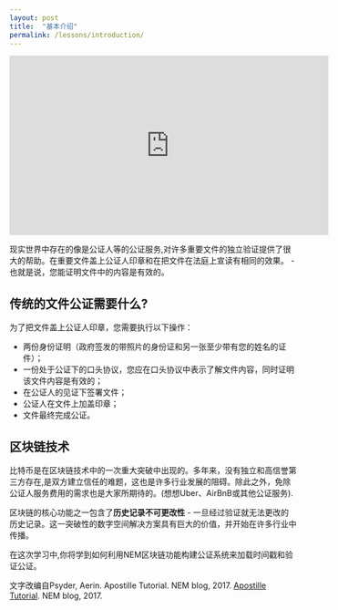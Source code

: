 ```yaml
---
layout: post
title:  "基本介绍"
permalink: /lessons/introduction/
---
```


<div style="text-align: center;"><iframe width="560" height="315" src="https://www.youtube.com/embed/sLwOEgJzh58" frameborder="0" allow="accelerometer; autoplay; encrypted-media; gyroscope; picture-in-picture" allowfullscreen></iframe></div>

现实世界中存在的像是公证人等的公证服务,对许多重要文件的独立验证提供了很大的帮助。在重要文件盖上公证人印章和在把文件在法庭上宣读有相同的效果。 - 也就是说，您能证明文件中的内容是有效的。

## 传统的文件公证需要什么?

为了把文件盖上公证人印章，您需要执行以下操作：

* 两份身份证明（政府签发的带照片的身份证和另一张至少带有您的姓名的证件）；
* 一份处于公证下的口头协议，您应在口头协议中表示了解文件内容，同时证明该文件内容是有效的；
* 在公证人的见证下签署文件；
* 公证人在文件上加盖印章；
* 文件最终完成公证。

## 区块链技术

比特币是在区块链技术中的一次重大突破中出现的。多年来，没有独立和高信誉第三方存在,是双方建立信任的难题，这也是许多行业发展的阻碍。除此之外，免除公证人服务费用的需求也是大家所期待的。(想想Uber、AirBnB或其他公证服务).

区块链的核心功能之一包含了**历史记录不可更改性** -  一旦经过验证就无法更改的历史记录。这一突破性的数字空间解决方案具有巨大的价值，并开始在许多行业中传播。

在这次学习中,你将学到如何利用NEM区块链功能构建公证系统来加载时间戳和验证公证。

文字改编自Psyder, Aerin. Apostille Tutorial. NEM blog, 2017. [Apostille Tutorial](https://blog.nem.io/apostille-tutorial/). NEM blog, 2017.
